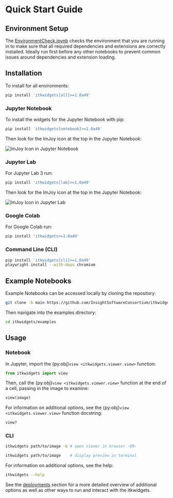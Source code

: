 # Quick Start Guide

## Environment Setup

The [EnvironmentCheck.ipynb](https://github.com/InsightSoftwareConsortium/itkwidgets/blob/main/examples/EnvironmentCheck.ipynb) checks the environment that you are running in to make sure that all required dependencies and extensions are correctly installed. Ideally run first before any other notebooks to prevent common issues around dependencies and extension loading.

## Installation

To install for all environments:

```bash
pip install 'itkwidgets[all]>=1.0a49'
```

### Jupyter Notebook

To install the widgets for the Jupyter Notebook with pip:

```bash
pip install 'itkwidgets[notebook]>=1.0a49'
```

Then look for the ImJoy icon at the top in the Jupyter Notebook:

![ImJoy Icon in Jupyter Notebook](images/imjoy-notebook.png)

### Jupyter Lab

For Jupyter Lab 3 run:

```bash
pip install 'itkwidgets[lab]>=1.0a49'
```

Then look for the ImJoy icon at the top in the Jupyter Notebook:

![ImJoy Icon in Jupyter Lab](images/imjoy-lab.png)

### Google Colab

For Google Colab run:

```bash
pip install 'itkwidgets>=1.0a49'
```

### Command Line (CLI)

```bash
pip install 'itkwidgets[cli]>=1.0a49'
playwright install --with-deps chromium
```

## Example Notebooks

Example Notebooks can be accessed locally by cloning the repository:

```bash
git clone -b main https://github.com/InsightSoftwareConsortium/itkwidgets.git
```

Then navigate into the examples directory:

```bash
cd itkwidgets/examples
```

## Usage

### Notebook

In Jupyter, import the {py:obj}`view <itkwidgets.viewer.view>` function:

```python
from itkwidgets import view
```

Then, call the {py:obj}`view <itkwidgets.viewer.view>` function at the end of a cell, passing in the image to examine:

```python
view(image)
```

For information on additional options, see the {py:obj}`view <itkwidgets.viewer.view>` function docstring:

```python
view?
```

### CLI

```bash
itkwidgets path/to/image -b # open viewer in browser -OR-

itkwidgets path/to/image    # display preview in terminal
```

For information on additional options, see the help:

```bash
itkwidgets --help
```

See the [deployments](deployments.md) section for a more detailed overview of additional options as well as other ways to run and interact with the itkwidgets.
